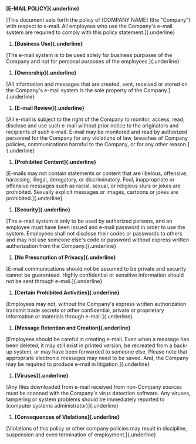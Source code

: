 **[E-MAIL POLICY]{.underline}**

[This document sets forth the policy of \[COMPANY NAME\] (the "Company")
with respect to e-mail. All employees who use the Company's e-mail
system are required to comply with this policy statement.]{.underline}

1.  **[Business Use]{.underline}**

[The e-mail system is to be used solely for business purposes of the
Company and not for personal purposes of the employees.]{.underline}

1.  **[Ownership]{.underline}**

[All information and messages that are created, sent, received or stored
on the Company's e-mail system is the sole property of the
Company.]{.underline}

1.  **[E-mail Review]{.underline}**

[All e-mail is subject to the right of the Company to monitor, access,
read, disclose and use such e-mail without prior notice to the
originators and recipients of such e-mail. E-mail may be monitored and
read by authorized personnel for the Company for any violations of law,
breaches of Company policies, communications harmful to the Company, or
for any other reason.]{.underline}

1.  **[Prohibited Content]{.underline}**

[E-mails may not contain statements or content that are libelous,
offensive, harassing, illegal, derogatory, or discriminatory. Foul,
inappropriate or offensive messages such as racial, sexual, or religious
slurs or jokes are prohibited. Sexually explicit messages or images,
cartoons or jokes are prohibited.]{.underline}

1.  **[Security]{.underline}**

[The e-mail system is only to be used by authorized persons, and an
employee must have been issued and e-mail password in order to use the
system. Employees shall not disclose their codes or passwords to others
and may not use someone else's code or password without express written
authorization from the Company.]{.underline}

1.  **[No Presumption of Privacy]{.underline}**

[E-mail communications should not be assumed to be private and security
cannot be guaranteed. Highly confidential or sensitive information
should not be sent through e-mail.]{.underline}

1.  **[Certain Prohibited Activities]{.underline}**

[Employees may not, without the Company's express written authorization
transmit trade secrets or other confidential, private or proprietary
information or materials through e-mail.]{.underline}

1.  **[Message Retention and Creation]{.underline}**

[Employees should be careful in creating e-mail. Even when a message has
been deleted, it may still exist in printed version, be recreated from a
back-up system, or may have been forwarded to someone else. Please note
that appropriate electronic messages may need to be saved. And, the
Company may be required to produce e-mail in litigation.]{.underline}

1.  **[Viruses]{.underline}**

[Any files downloaded from e-mail received from non-Company sources must
be scanned with the Company's virus detection software. Any viruses,
tampering or system problems should be immediately reported to (computer
systems administrator)]{.underline}

1.  **[Consequences of Violations]{.underline}**

[Violations of this policy or other company policies may result in
discipline, suspension and even termination of employment.]{.underline}
